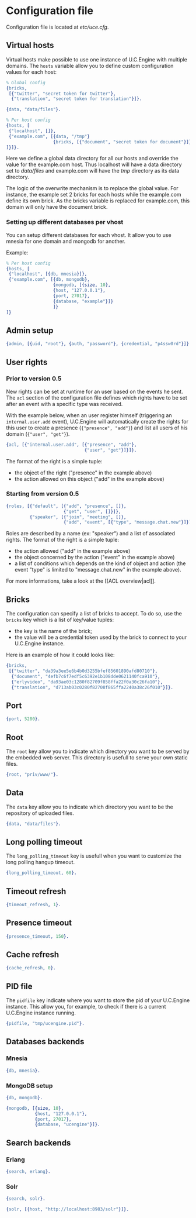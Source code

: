 # Configuration file

Configuration file is located at *etc/uce.cfg*.

## Virtual hosts

Virtual hosts make possible to use one instance of U.C.Engine with multiple domains.
The `hosts` variable allow you to define custom configuration values for each host:

```erlang
% Global config
{bricks,
 [{"twitter", "secret token for twitter"},
  {"translation", "secret token for translation"}]}.

{data, "data/files"}.

% Per host config
{hosts, [
 {"localhost", []},
 {"example.com", [{data, "/tmp"}
                  {bricks, [{"document", "secret token for document"}]}
]}]}.
```

Here we define a global data directory for all our hosts and override the value for
the example.com host. Thus localhost will have a data directory set to *data/files* and example.com will have the *tmp* directory as its data directory.

The logic of the overwrite mechanism is to replace the global value. For instance, the example set 2 bricks for each hosts while the example.com define its own brick.
As the bricks variable is replaced for example.com, this domain will only have the document brick.

### Setting up different databases per vhost

You can setup different databases for each vhost. It allow you to use mnesia for one domain and mongodb for another.

Example:

```erlang
% Per host config
{hosts, [
 {"localhost", [{db, mnesia}]},
 {"example.com", [{db, mongodb},
                  {mongodb, [{size, 10},
                  {host, "127.0.0.1"},
                  {port, 27017},
                  {database, "example"}]}
                  ]}
]}
```

## Admin setup

```erlang
{admin, [{uid, "root"}, {auth, "password"}, {credential, "p4ssw0rd"}]}.
```

## User rights

### Prior to version 0.5

New rights can be set at runtime for an user based on the events he sent. The `acl` section
of the configuration file defines which rights have to be set after an event with a specific
type was received.

With the example below, when an user register himself (triggering an `internal.user.add` event),
U.C.Engine will automatically create the rights for this user to create a
presence (`{"presence", "add"}`) and list all users of his domain (`{"user", "get"}`).

```erlang
{acl, [{"internal.user.add", [{"presence", "add"},
                              {"user", "get"}]}]}.
```

The format of the right is a simple tuple:

- the object of the right ("presence" in the example above)
- the action allowed on this object ("add" in the example above)

### Starting from version 0.5

```erlang
{roles, [{"default", [{"add", "presence", []},
                      {"get", "user", []}]},
         {"speaker", [{"join", "meeting", []},
                      {"add", "event", [{"type", "message.chat.new"}]}]}]}.
```

Roles are described by a name (ex: "speaker") and a list of associated
rights. The format of the right is a simple tuple:

  - the action allowed ("add" in the example above)
  - the object concerned by the action ("event" in the example above)
  - a list of conditions which depends on the kind of object and
    action (the event "type" is limited to "message.chat.new" in the
    example above).

For more informations, take a look at the [[ACL overview|acl]].

## Bricks

The configuration can specify a list of bricks to accept.
To do so, use the `bricks` key which is a list of key/value tuples:

  - the key is the name of the brick;
  - the value will be a credential token used by the brick to connect to your U.C.Engine instance.

Here is an example of how it could looks like:

```erlang
{bricks,
 [{"twitter", "da39a3ee5e6b4b0d3255bfef85601890afd80710"},
  {"document", "4efb7c6f7edf5c6392e1b108dde0621140fca910"},
  {"erlyvideo", "da93ae03c1280f82709f858ffa22f0a30c26fa10"},
  {"translation", "d713ab03c0280f82708f865ffa2240a38c26f010"}]}.
```

## Port

```erlang
{port, 5280}.
```

## Root

The `root` key allow you to indicate which directory you want to be served by the embedded web server.
This directory is usefull to serve your own static files.

```erlang
{root, "priv/www/"}.
```

## Data

The `data` key allow you to indicate which directory you want to be the repository of uploaded files.

```erlang
{data, "data/files"}.
```

## Long polling timeout

The `long_polling_timeout` key is usefull when you want to customize the long polling hangup timeout.

```erlang
{long_polling_timeout, 60}.
```

## Timeout refresh

```erlang
{timeout_refresh, 1}.
```

## Presence timeout

```erlang
{presence_timeout, 150}.
```

## Cache refresh

```erlang
{cache_refresh, 0}.
```

## PID file

The `pidfile` key indicate where you want to store the pid of your U.C.Engine instance.
This allow you, for example, to check if there is a current U.C.Engine instance running.

```erlang
{pidfile, "tmp/ucengine.pid"}.
```

## Databases backends

### Mnesia

```erlang
{db, mnesia}.
```

### MongoDB setup

```erlang
{db, mongodb}.

{mongodb, [{size, 10},
           {host, "127.0.0.1"},
           {port, 27017},
           {database, "ucengine"}]}.
```

## Search backends

### Erlang

```erlang
{search, erlang}.
```

### Solr

```erlang
{search, solr}.

{solr, [{host, "http://localhost:8983/solr"}]}.
```
